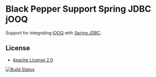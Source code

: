 Black Pepper Support Spring JDBC jOOQ
=====================================

Support for integrating [jOOQ](http://www.jooq.org/) with
[Spring JDBC](http://docs.spring.io/spring-framework/docs/current/spring-framework-reference/html/jdbc.html).

License
-------

* [Apache License 2.0](http://www.apache.org/licenses/LICENSE-2.0.html)

[![Build Status](https://travis-ci.org/BlackPepperSoftware/bp-support-spring-jdbc-jooq.svg?branch=master)](https://travis-ci.org/BlackPepperSoftware/bp-support-spring-jdbc-jooq)
